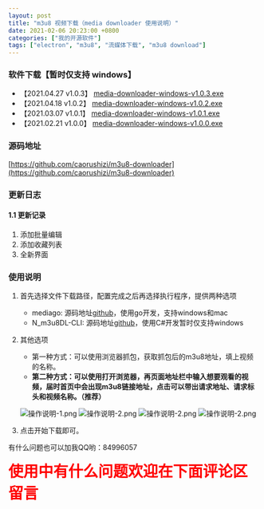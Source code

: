 ```yaml
---
layout: post
title: "m3u8 视频下载（media downloader 使用说明）"
date: 2021-02-06 20:23:00 +0800
categories: ["我的开源软件"]
tags: ["electron", "m3u8", "流媒体下载", "m3u8 download"]
---
```


### 软件下载【暂时仅支持 windows】

- 【2021.04.27 v1.0.3】 [media-downloader-windows-v1.0.3.exe](http://static.ziying.site/media-downloader-1.0.3%20Setup.exe)
- 【2021.04.18 v1.0.2】 [media-downloader-windows-v1.0.2.exe](http://static.ziying.site/media-downloader-1.0.2%20Setup.exe)
- 【2021.03.07 v1.0.1】 
  [media-downloader-windows-v1.0.1.exe](http://static.ziying.site/media-downloader-1.0.1%20Setup.exe)
- 【2021.02.21 v1.0.0】 
   [media-downloader-windows-v1.0.0.exe](http://static.ziying.site/media-downloader-1.0.0%20Setup.exe)

### 源码地址
[https://github.com/caorushizi/m3u8-downloader](https://github.com/caorushizi/m3u8-downloader)

### 更新日志

#### 1.1 更新记录
1. 添加批量编辑
2. 添加收藏列表
3. 全新界面


### 使用说明

1. 首先选择文件下载路径，配置完成之后再选择执行程序，提供两种选项
    - mediago: 源码地址[github](https://github.com/caorushizi/mediago)，使用go开发，支持windows和mac
    - N_m3u8DL-CLI: 源码地址[github](https://github.com/nilaoda/N_m3u8DL-CLI)，使用C#开发暂时仅支持windows
2. 其他选项
   - 第一种方式：可以使用浏览器抓包，获取抓包后的m3u8地址，填上视频的名称。
   - **第二种方式：可以使用打开浏览器，再页面地址栏中输入想要观看的视频，届时首页中会出现m3u8链接地址，点击可以带出请求地址、请求标头和视频名称。（推荐）**
   
   ![操作说明-1.png](http://static.ziying.site/2021-04-29-home.png)
   ![操作说明-2.png](http://static.ziying.site/downloader-browser.png)
   ![操作说明-2.png](http://static.ziying.site/2021-04-29-fav.png)
   ![操作说明-2.png](http://static.ziying.site/2021-04-29-setting.png)
   
3. 点击开始下载即可。


有什么问题也可以加我QQ哟：84996057

<div style="color:red;font-size:30px;font-weight: bold;">使用中有什么问题欢迎在下面评论区留言</div>
